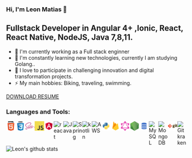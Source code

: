 ### Hi, I'm Leon Matias 👋

## Fullstack Developer in Angular 4+ ,Ionic, React, React Native, NodeJS, Java 7,8,11.
- 🔭 I'm currently working as a Full stack enginner
- 🌱 I'm constantly learning new technologies, currently I am studying Golang.. 
- 👯 I love to participate in challenging innovation and digital transformation projects.
- ⚡ My main hobbies: Biking, traveling, swimming.

<a href="https://drive.google.com/file/d/1sbre3O43vC4C8O2pGqqDupIX7w1GIEOT/view">
  DOWNLOAD RESUME 
</a>

<br />

### Languages and Tools:

<img align="left" alt="HTML5" width="26px" src="https://raw.githubusercontent.com/github/explore/80688e429a7d4ef2fca1e82350fe8e3517d3494d/topics/html/html.png" />
<img align="left" alt="CSS3" width="26px" src="https://raw.githubusercontent.com/github/explore/80688e429a7d4ef2fca1e82350fe8e3517d3494d/topics/css/css.png" />
<img align="left" alt="Sass" width="26px" src="https://raw.githubusercontent.com/github/explore/80688e429a7d4ef2fca1e82350fe8e3517d3494d/topics/sass/sass.png" />
<img align="left" alt="JavaScript" width="26px" src="https://raw.githubusercontent.com/github/explore/80688e429a7d4ef2fca1e82350fe8e3517d3494d/topics/javascript/javascript.png" />
<img align="left" alt="Angular" width="26px" src="https://raw.githubusercontent.com/github/explore/80688e429a7d4ef2fca1e82350fe8e3517d3494d/topics/angular/angular.png" />
<img align="left" alt="react" width="26px" src="https://cdn.auth0.com/blog/react-js/react.png" />
<img align="left" alt="Java" width="26px" src="https://cdn.iconscout.com/icon/free/png-256/java-60-1174953.png" />
<img align="left" alt="Spring" width="26px" src="https://spring-petclinic.github.io/images/logo-spring.png" />
<img align="left" alt="kotlin" width="26px" src="https://cdn.worldvectorlogo.com/logos/kotlin-1.svg" />
<img align="left" alt="AWS" width="26px" src="https://www.kloia.com/hubfs/aws-training.png" />

<img align="left" alt="Python" width="26px" src="https://raw.githubusercontent.com/github/explore/80688e429a7d4ef2fca1e82350fe8e3517d3494d/topics/python/python.png" />
<img align="left" alt="Firebase" width="26px" src="https://raw.githubusercontent.com/github/explore/80688e429a7d4ef2fca1e82350fe8e3517d3494d/topics/firebase/firebase.png" />
<img align="left" alt="GraphQL" width="26px" src="https://raw.githubusercontent.com/github/explore/80688e429a7d4ef2fca1e82350fe8e3517d3494d/topics/graphql/graphql.png" />
<img align="left" alt="Node.js" width="26px" src="https://raw.githubusercontent.com/github/explore/80688e429a7d4ef2fca1e82350fe8e3517d3494d/topics/nodejs/nodejs.png" />
<img align="left" alt="SQL" width="26px" src="https://raw.githubusercontent.com/github/explore/80688e429a7d4ef2fca1e82350fe8e3517d3494d/topics/sql/sql.png" />
<img align="left" alt="MySQL" width="26px" src="https://webuilddatabases.com/wp-content/uploads/2015/03/mysql-icon.png" />
<img align="left" alt="MongoDB" width="26px" src="https://www.pngitem.com/pimgs/m/385-3850320_png-transparent-mongodb-icon-mongodb-logo-png-download.png" />
<img align="left" alt="Git" width="26px" src="https://raw.githubusercontent.com/github/explore/80688e429a7d4ef2fca1e82350fe8e3517d3494d/topics/git/git.png" />
<img align="left" alt="Gitkraken" width="26px" src="https://user-images.githubusercontent.com/2437911/62945705-2e111300-bdd7-11e9-8f82-cffa978d1071.png" />



![Leon's github stats](https://github-readme-stats.vercel.app/api?username=leonmatias2015&show_icons=true&theme=dracula&hide=stars,issues)
